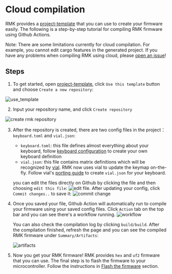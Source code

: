 # Cloud compilation

RMK provides a [project-template](https://github.com/HaoboGu/rmk-project-template) that you can use to create your firmware easily. The following is a step-by-step tutorial for compiling RMK firmware using Github Actions.

Note: There are some limitations currently for cloud compilation. For example, you cannot edit cargo features in the generated project. If you have any problems when compiling RMK using cloud, please [open an issue](https://github.com/HaoboGu/rmk/issues/new)!

## Steps

1. To get started, open [project-template](https://github.com/HaoboGu/rmk-project-template), click `Use this template` button and choose `Create a new repository`:

![use_template](/images/use_template.png)

2. Input your repository name, and click `Create repository`

![create rmk repository](/images/create_repository.png)

3. After the repository is created, there are two config files in the project：`keyboard.toml` and `vial.json`:

   - `keyboard.toml`: this file defines almost everything about your keyboard, follow [keyboard configuration](/docs/features/keyboard_configuration.md) to create your own keyboard definition
   - `vial.json`: this file contains matrix definitions which will be recognized by [vial](https://get.vial.today/). RMK now uses vial to update the keymap on-the-fly. Follow vial's [porting guide](https://get.vial.today/docs/porting-to-via.html) to create `vial.json` for your keyboard.

   you can edit the files directly on Github by clicking the file and then choosing `edit this file`: ![edit file](/images/edit_config_file.png). After updating your config, click `Commit changes..` to save it: ![commit change](/images/commit_changes.png)

4. Once you saved your file, Github Action will automatically run to compile your firmware using your saved config files. Click `Action` tab on the top bar and you can see there's a workflow running. ![workflow](/images/workflow.png)

   You can also check the compilation log by clicking `build/build`. After the compilation finished, refresh the page and you can see the compiled RMK firmware under `Summary/Artifacts`:

   ![artifacts](/images/artifacts.png)

5. Now you get your RMK firmware! RMK provides `hex` and `uf2` firmware that you can use. The final step is to flash the firmware to your microcontroller. Follow the instructions in [Flash the firmware](3_flash_firmware.md) section.
